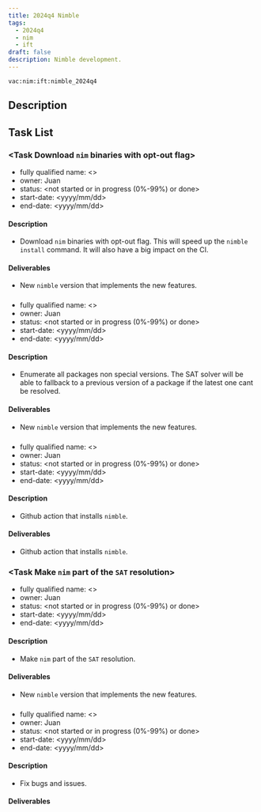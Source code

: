 ```yaml
---
title: 2024q4 Nimble
tags:
  - 2024q4
  - nim
  - ift
draft: false
description: Nimble development.
---
```


`vac:nim:ift:nimble_2024q4`

## Description


## Task List

<!-- - Make `nim` part of the `SAT` resolution
- Download `nim` binaries with opt-out flag
- Enumerate all packages non special versions 
- Github action that installs nimble -->

### <Task Download `nim` binaries with opt-out flag>

* fully qualified name: <>
* owner: Juan
* status: <not started or in progress (0%-99%) or done>
* start-date: <yyyy/mm/dd>
* end-date: <yyyy/mm/dd>

#### Description

- Download `nim` binaries with opt-out flag. This will speed up the `nimble install` command. It will also have a big impact on the CI.

#### Deliverables

- New `nimble` version that implements the new features.


### <Task Enumerate all packages non special versions>

* fully qualified name: <>
* owner: Juan
* status: <not started or in progress (0%-99%) or done>
* start-date: <yyyy/mm/dd>
* end-date: <yyyy/mm/dd>

#### Description

- Enumerate all packages non special versions. The SAT solver will be able to fallback to a previous version of a package if the latest one cant be resolved.

#### Deliverables

- New `nimble` version that implements the new features.


### <Task Github action that installs nimble>

* fully qualified name: <>
* owner: Juan
* status: <not started or in progress (0%-99%) or done>
* start-date: <yyyy/mm/dd>
* end-date: <yyyy/mm/dd>

#### Description

- Github action that installs `nimble`.

#### Deliverables

- Github action that installs `nimble`.


### <Task Make `nim` part of the `SAT` resolution>

* fully qualified name: <>
* owner: Juan
* status: <not started or in progress (0%-99%) or done>
* start-date: <yyyy/mm/dd>
* end-date: <yyyy/mm/dd>

#### Description

- Make `nim` part of the `SAT` resolution.

#### Deliverables

- New `nimble` version that implements the new features.

### <Task Fix bugs and issues>

  * fully qualified name: <>
* owner: Juan
* status: <not started or in progress (0%-99%) or done>
* start-date: <yyyy/mm/dd>
* end-date: <yyyy/mm/dd>

#### Description

- Fix bugs and issues.

#### Deliverables

